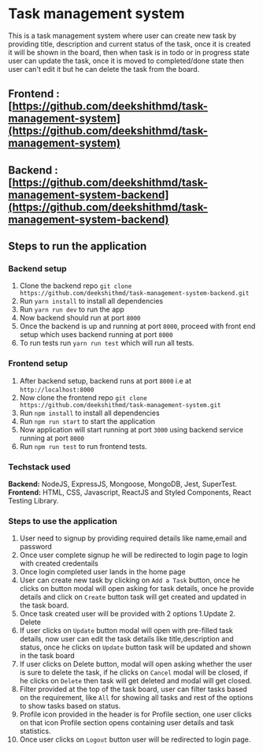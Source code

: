 # Task management system

This is a task management system where user can create new task by providing title, description and current status of the task, once it is created it will be shown in the board, then when task is in todo or in progress state user can update the task, once it is moved to completed/done state then user can't edit it but he can delete the task from the board.

## Frontend : [https://github.com/deekshithmd/task-management-system](https://github.com/deekshithmd/task-management-system)
## Backend : [https://github.com/deekshithmd/task-management-system-backend](https://github.com/deekshithmd/task-management-system-backend)

## Steps to run the application

### Backend setup
1. Clone the backend repo ```git clone https://github.com/deekshithmd/task-management-system-backend.git```
2. Run ```yarn install``` to install all dependencies
3. Run ```yarn run dev``` to run the app
4. Now backend should run at port ```8000```
5. Once the backend is up and running at port ```8000```, proceed with front end setup which uses backend running at port ```8000```
6. To run tests run ```yarn run test``` which will run all tests.
### Frontend setup
1. After backend setup, backend runs at port ```8000``` i.e at ```http://localhost:8000```
2. Now clone the frontend repo ```git clone https://github.com/deekshithmd/task-management-system.git```
3. Run `npm install` to install all dependencies
4. Run `npm run start` to start the application
5. Now application will start running at port ```3000``` using backend service running at port ```8000```
6. Run ```npm run test``` to run frontend tests. 

### Techstack used
<b>Backend:</b> NodeJS, ExpressJS, Mongoose, MongoDB, Jest, SuperTest.<br/>
<b>Frontend:</b> HTML, CSS, Javascript, ReactJS and Styled Components, React Testing Library.

### Steps to use the application

1. User need to signup by providing required details like name,email and password
2. Once user complete signup he will be redirected to login page to login with created credentails
3. Once login completed user lands in the home page
4. User can create new task by clicking on `Add a Task` button, once he clicks on button modal will open asking for task details, once he provide details and click on `Create` button task will get created and updated in the task board.
5. Once task created user will be provided with 2 options 1.Update 2. Delete
6. If user clicks on `Update` button modal will open with pre-filled task details, now user can edit the task details like title,description and status, once he clicks on `Update` button task will be updated and shown in the task board
7. If user clicks on Delete button, modal will open asking whether the user is sure to delete the task, if he clicks on `Cancel` modal will be closed, if he clicks on `Delete` then task will get deleted and modal will get closed.
8. Filter provided at the top of the task board, user can filter tasks based on the requirement, like `All` for showing all tasks and rest of the options to show tasks based on status.
9. Profile icon provided in the header is for Profile section, one user clicks on that icon Profile section opens containing user details and task statistics.
10. Once user clicks on `Logout` button user will be redirected to login page.
